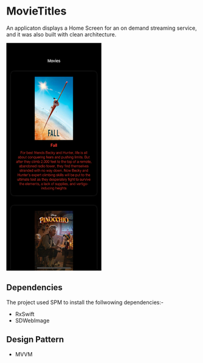 # MovieTitles
An applicaton displays a Home Screen for an on demand streaming service, and it was also built with clean architecture.

<img src="https://github.com/Abdullah8888/MovieTitles/blob/main/MovieTitle/Resources/sample_image.png" alt="drawing" style="width:250px;height:600px;"/>

## Dependencies
The project used SPM to install the follwowing dependencies:-
- RxSwift
- SDWebImage

## Design Pattern
- MVVM
